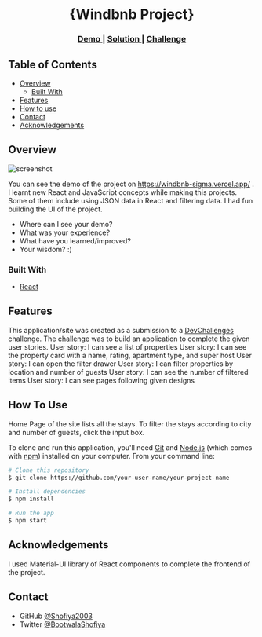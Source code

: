 <!-- Please update value in the {}  -->

<h1 align="center">{Windbnb Project}</h1>



<div align="center">
  <h3>
    <a href="https://{https://windbnb-sigma.vercel.app/}">
      Demo
    </a>
    <span> | </span>
    <a href="https://{https://github.com/Shofiya2003/windbnb}">
      Solution
    </a>
    <span> | </span>
    <a href="https://devchallenges.io/challenges/3JFYedSOZqAxYuOCNmYD">
      Challenge
    </a>
  </h3>
</div>

<!-- TABLE OF CONTENTS -->

## Table of Contents

- [Overview](#overview)
  - [Built With](#built-with)
- [Features](#features)
- [How to use](#how-to-use)
- [Contact](#contact)
- [Acknowledgements](#acknowledgements)

<!-- OVERVIEW -->

## Overview

![screenshot](blob:https://vercel.com/5016eb32-e814-4bbc-918d-a0b93a20baa3)

You can see the demo of the project on https://windbnb-sigma.vercel.app/ . I learnt new React and JavaScript concepts while making this projects. Some of them include using JSON data in React and filtering data.
I had fun building the UI of the project. 

- Where can I see your demo?
- What was your experience?
- What have you learned/improved?
- Your wisdom? :)

### Built With

<!-- This section should list any major frameworks that you built your project using. Here are a few examples.-->

- [React](https://reactjs.org/)


## Features

<!-- List the features of your application or follow the template. Don't share the figma file here :) -->

This application/site was created as a submission to a [DevChallenges](https://devchallenges.io/challenges) challenge. The [challenge](https://devchallenges.io/challenges/3JFYedSOZqAxYuOCNmYD) was to build an application to complete the given user stories.
User story: I can see a list of properties
User story: I can see the property card with a name, rating, apartment type, and super host
User story: I can open the filter drawer
User story: I can filter properties by location and number of guests
User story: I can see the number of filtered items
User story: I can see pages following given designs


## How To Use
Home Page of the site lists all the stays. To filter the stays according to city and number of guests, click the input box.
<!-- Example: -->

To clone and run this application, you'll need [Git](https://git-scm.com) and [Node.js](https://nodejs.org/en/download/) (which comes with [npm](http://npmjs.com)) installed on your computer. From your command line:

```bash
# Clone this repository
$ git clone https://github.com/your-user-name/your-project-name

# Install dependencies
$ npm install

# Run the app
$ npm start
```

## Acknowledgements

I used Material-UI library of React components to complete the frontend of the project.
## Contact

- GitHub [@Shofiya2003](https://{github.com/Shofiya2003})
- Twitter [@BootwalaShofiya](https://{twitter.com/BootwalaShofiya})
